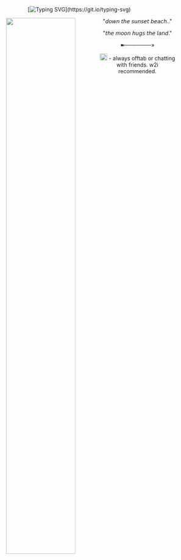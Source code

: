 <div align="center">

[![Typing SVG](https://readme-typing-svg.herokuapp.com?font=Eater&size=17&duration=4950&pause=1000&color=22215FFF&width=435&lines=Everything+rots%2C+it+burns%2C+it+dies.)](https://git.io/typing-svg)
    

<img align="left" width="60%" src="https://github.com/user-attachments/assets/176a7711-0cb5-4508-a7af-10a7b0bd7427" />


<h7 align>
"𝘥𝘰𝘸𝘯 𝘵𝘩𝘦 𝘴𝘶𝘯𝘴𝘦𝘵 𝘣𝘦𝘢𝘤𝘩.."

  "𝘵𝘩𝘦 𝘮𝘰𝘰𝘯 𝘩𝘶𝘨𝘴 𝘵𝘩𝘦 𝘭𝘢𝘯𝘥."

➽───────»


<img width="20" height="18" alt="image" src="https://github.com/user-attachments/assets/8cf51f84-ea21-4009-8f95-3fd4d0afac86" /> - always offtab or chatting with friends. w2i recommended.




